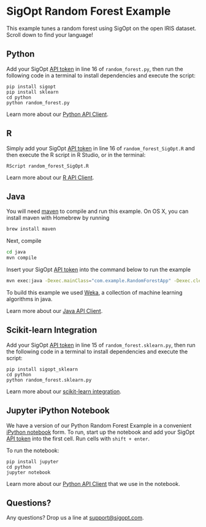 # SigOpt Random Forest Example

This example tunes a random forest using SigOpt on the open IRIS dataset. Scroll down to find your language!

## Python
Add your SigOpt [API token](https://sigopt.com/docs/overview/authentication) in line 16 of `random_forest.py`, then run the following code in a terminal to install dependencies and execute the script:

```
pip install sigopt
pip install sklearn
cd python
python random_forest.py
```

Learn more about our [Python API Client](https://sigopt.com/docs/overview/python).

## R
Simply add your SigOpt [API token](https://sigopt.com/docs/overview/authentication) in line 16 of `random_forest_SigOpt.R` and then execute the R script in R Studio, or in the terminal:

```
RScript random_forest_SigOpt.R
```

Learn more about our [R API Client](https://sigopt.com/docs/overview/r).

## Java
You will need [maven](https://maven.apache.org/) to compile and run this example. On OS X, you can install maven with Homebrew by running

```bash
brew install maven
```

Next, compile

```bash
cd java
mvn compile
```
Insert your SigOpt [API token](https://sigopt.com/docs/overview/authentication) into the command below to run the example

```bash
mvn exec:java -Dexec.mainClass="com.example.RandomForestApp" -Dexec.cleanupDaemonThreads="false" -Dexec.args="--api_token $SIGOPT_API_TOKEN"
```

To build this example we used [Weka](http://www.cs.waikato.ac.nz/ml/weka/), a collection of machine learning algorithms in java.

Learn more about our [Java API Client](https://sigopt.com/docs/overview/java).

## Scikit-learn Integration
Add your SigOpt [API token](https://sigopt.com/docs/overview/authentication) in line 15 of `random_forest.sklearn.py`, then run the following code in a terminal to install dependencies and execute the script:

```
pip install sigopt_sklearn
cd python
python random_forest.sklearn.py
```

Learn more about our [scikit-learn integration](https://github.com/sigopt/sigopt_sklearn).

## Jupyter iPython Notebook
We have a version of our Python Random Forest Example in a convenient [iPython notebook](https://ipython.org/) form.
To run, start up the notebook and add your SigOpt [API token](https://sigopt.com/docs/overview/authentication) into the first cell. Run cells with `shift + enter`.

To run the notebook:

```
pip install jupyter
cd python
jupyter notebook
```

Learn more about our [Python API Client](https://sigopt.com/docs/overview/python) that we use in the notebook.

## Questions?
Any questions? Drop us a line at [support@sigopt.com](mailto:support@sigopt.com).
